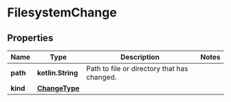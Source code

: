 # FilesystemChange

## Properties

| Name     | Type                            | Description                                 | Notes |
|----------|---------------------------------|---------------------------------------------|-------|
| **path** | **kotlin.String**               | Path to file or directory that has changed. |       |
| **kind** | [**ChangeType**](ChangeType.md) |                                             |       |



